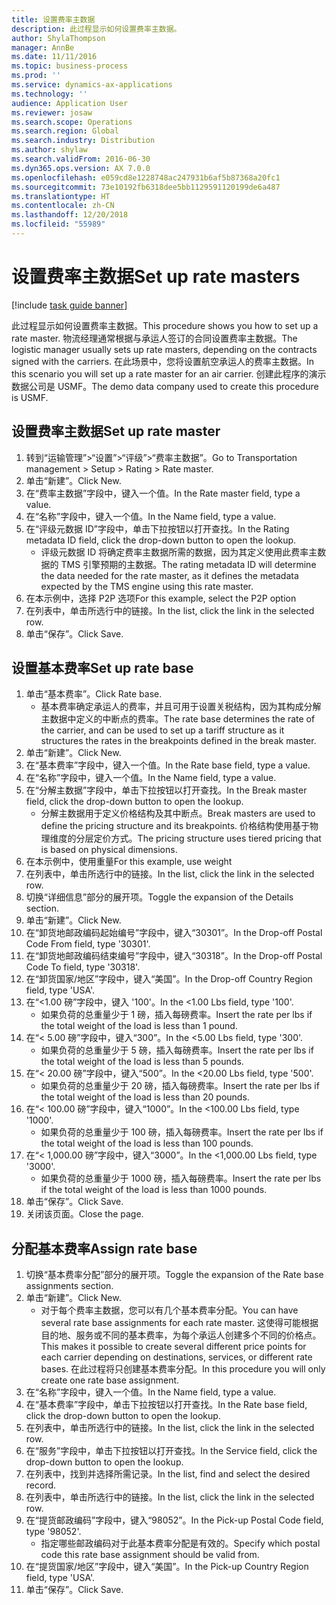 ```yaml
---
title: 设置费率主数据
description: 此过程显示如何设置费率主数据。
author: ShylaThompson
manager: AnnBe
ms.date: 11/11/2016
ms.topic: business-process
ms.prod: ''
ms.service: dynamics-ax-applications
ms.technology: ''
audience: Application User
ms.reviewer: josaw
ms.search.scope: Operations
ms.search.region: Global
ms.search.industry: Distribution
ms.author: shylaw
ms.search.validFrom: 2016-06-30
ms.dyn365.ops.version: AX 7.0.0
ms.openlocfilehash: e059cd8e1228748ac247931b6af5b87368a20fc1
ms.sourcegitcommit: 73e10192fb6318dee5bb1129591120199de6a487
ms.translationtype: HT
ms.contentlocale: zh-CN
ms.lasthandoff: 12/20/2018
ms.locfileid: "55989"
---
```

# <a name="set-up-rate-masters"></a><span data-ttu-id="c2bf0-103">设置费率主数据</span><span class="sxs-lookup"><span data-stu-id="c2bf0-103">Set up rate masters</span></span>

[!include [task guide banner](../../includes/task-guide-banner.md)]

<span data-ttu-id="c2bf0-104">此过程显示如何设置费率主数据。</span><span class="sxs-lookup"><span data-stu-id="c2bf0-104">This procedure shows you how to set up a rate master.</span></span> <span data-ttu-id="c2bf0-105">物流经理通常根据与承运人签订的合同设置费率主数据。</span><span class="sxs-lookup"><span data-stu-id="c2bf0-105">The logistic manager usually sets up rate masters, depending on the contracts signed with the carriers.</span></span> <span data-ttu-id="c2bf0-106">在此场景中，您将设置航空承运人的费率主数据。</span><span class="sxs-lookup"><span data-stu-id="c2bf0-106">In this scenario you will set up a rate master for an air carrier.</span></span> <span data-ttu-id="c2bf0-107">创建此程序的演示数据公司是 USMF。</span><span class="sxs-lookup"><span data-stu-id="c2bf0-107">The demo data company used to create this procedure is USMF.</span></span>


## <a name="set-up-rate-master"></a><span data-ttu-id="c2bf0-108">设置费率主数据</span><span class="sxs-lookup"><span data-stu-id="c2bf0-108">Set up rate master</span></span>
1. <span data-ttu-id="c2bf0-109">转到“运输管理”>“设置”>“评级”>“费率主数据”。</span><span class="sxs-lookup"><span data-stu-id="c2bf0-109">Go to Transportation management > Setup > Rating > Rate master.</span></span>
2. <span data-ttu-id="c2bf0-110">单击“新建”。</span><span class="sxs-lookup"><span data-stu-id="c2bf0-110">Click New.</span></span>
3. <span data-ttu-id="c2bf0-111">在“费率主数据”字段中，键入一个值。</span><span class="sxs-lookup"><span data-stu-id="c2bf0-111">In the Rate master field, type a value.</span></span>
4. <span data-ttu-id="c2bf0-112">在“名称”字段中，键入一个值。</span><span class="sxs-lookup"><span data-stu-id="c2bf0-112">In the Name field, type a value.</span></span>
5. <span data-ttu-id="c2bf0-113">在“评级元数据 ID”字段中，单击下拉按钮以打开查找。</span><span class="sxs-lookup"><span data-stu-id="c2bf0-113">In the Rating metadata ID field, click the drop-down button to open the lookup.</span></span>
    * <span data-ttu-id="c2bf0-114">评级元数据 ID 将确定费率主数据所需的数据，因为其定义使用此费率主数据的 TMS 引擎预期的主数据。</span><span class="sxs-lookup"><span data-stu-id="c2bf0-114">The rating metadata ID will determine the data needed for the rate master, as it defines the metadata expected by the TMS engine using this rate master.</span></span>  
6. <span data-ttu-id="c2bf0-115">在本示例中，选择 P2P 选项</span><span class="sxs-lookup"><span data-stu-id="c2bf0-115">For this example, select the P2P option</span></span>
7. <span data-ttu-id="c2bf0-116">在列表中，单击所选行中的链接。</span><span class="sxs-lookup"><span data-stu-id="c2bf0-116">In the list, click the link in the selected row.</span></span>
8. <span data-ttu-id="c2bf0-117">单击“保存”。</span><span class="sxs-lookup"><span data-stu-id="c2bf0-117">Click Save.</span></span>

## <a name="set-up-rate-base"></a><span data-ttu-id="c2bf0-118">设置基本费率</span><span class="sxs-lookup"><span data-stu-id="c2bf0-118">Set up rate base</span></span>
1. <span data-ttu-id="c2bf0-119">单击“基本费率”。</span><span class="sxs-lookup"><span data-stu-id="c2bf0-119">Click Rate base.</span></span>
    * <span data-ttu-id="c2bf0-120">基本费率确定承运人的费率，并且可用于设置关税结构，因为其构成分解主数据中定义的中断点的费率。</span><span class="sxs-lookup"><span data-stu-id="c2bf0-120">The rate base determines the rate of the carrier, and can be used to set up a tariff structure as it structures the rates in the breakpoints defined in the break master.</span></span>  
2. <span data-ttu-id="c2bf0-121">单击“新建”。</span><span class="sxs-lookup"><span data-stu-id="c2bf0-121">Click New.</span></span>
3. <span data-ttu-id="c2bf0-122">在“基本费率”字段中，键入一个值。</span><span class="sxs-lookup"><span data-stu-id="c2bf0-122">In the Rate base field, type a value.</span></span>
4. <span data-ttu-id="c2bf0-123">在“名称”字段中，键入一个值。</span><span class="sxs-lookup"><span data-stu-id="c2bf0-123">In the Name field, type a value.</span></span>
5. <span data-ttu-id="c2bf0-124">在“分解主数据”字段中，单击下拉按钮以打开查找。</span><span class="sxs-lookup"><span data-stu-id="c2bf0-124">In the Break master field, click the drop-down button to open the lookup.</span></span>
    * <span data-ttu-id="c2bf0-125">分解主数据用于定义价格结构及其中断点。</span><span class="sxs-lookup"><span data-stu-id="c2bf0-125">Break masters are used to define the pricing structure and its breakpoints.</span></span> <span data-ttu-id="c2bf0-126">价格结构使用基于物理维度的分层定价方式。</span><span class="sxs-lookup"><span data-stu-id="c2bf0-126">The pricing structure uses tiered pricing that is based on physical dimensions.</span></span>  
6. <span data-ttu-id="c2bf0-127">在本示例中，使用重量</span><span class="sxs-lookup"><span data-stu-id="c2bf0-127">For this example, use weight</span></span>
7. <span data-ttu-id="c2bf0-128">在列表中，单击所选行中的链接。</span><span class="sxs-lookup"><span data-stu-id="c2bf0-128">In the list, click the link in the selected row.</span></span>
8. <span data-ttu-id="c2bf0-129">切换“详细信息”部分的展开项。</span><span class="sxs-lookup"><span data-stu-id="c2bf0-129">Toggle the expansion of the Details section.</span></span>
9. <span data-ttu-id="c2bf0-130">单击“新建”。</span><span class="sxs-lookup"><span data-stu-id="c2bf0-130">Click New.</span></span>
10. <span data-ttu-id="c2bf0-131">在“卸货地邮政编码起始编号”字段中，键入“30301”。</span><span class="sxs-lookup"><span data-stu-id="c2bf0-131">In the Drop-off Postal Code From field, type '30301'.</span></span>
11. <span data-ttu-id="c2bf0-132">在“卸货地邮政编码结束编号”字段中，键入“30318”。</span><span class="sxs-lookup"><span data-stu-id="c2bf0-132">In the Drop-off Postal Code To field, type '30318'.</span></span>
12. <span data-ttu-id="c2bf0-133">在“卸货国家/地区”字段中，键入“美国”。</span><span class="sxs-lookup"><span data-stu-id="c2bf0-133">In the Drop-off Country Region field, type 'USA'.</span></span>
13. <span data-ttu-id="c2bf0-134">在“<1.00 磅”字段中，键入 '100'。</span><span class="sxs-lookup"><span data-stu-id="c2bf0-134">In the <1.00 Lbs field, type '100'.</span></span>
    * <span data-ttu-id="c2bf0-135">如果负荷的总重量少于 1 磅，插入每磅费率。</span><span class="sxs-lookup"><span data-stu-id="c2bf0-135">Insert the rate per lbs if the total weight of the load is less than 1 pound.</span></span>  
14. <span data-ttu-id="c2bf0-136">在“< 5.00 磅”字段中，键入“300”。</span><span class="sxs-lookup"><span data-stu-id="c2bf0-136">In the <5.00 Lbs field, type '300'.</span></span>
    * <span data-ttu-id="c2bf0-137">如果负荷的总重量少于 5 磅，插入每磅费率。</span><span class="sxs-lookup"><span data-stu-id="c2bf0-137">Insert the rate per lbs if the total weight of the load is less than 5 pounds.</span></span>  
15. <span data-ttu-id="c2bf0-138">在“< 20.00 磅”字段中，键入“500”。</span><span class="sxs-lookup"><span data-stu-id="c2bf0-138">In the <20.00 Lbs field, type '500'.</span></span>
    * <span data-ttu-id="c2bf0-139">如果负荷的总重量少于 20 磅，插入每磅费率。</span><span class="sxs-lookup"><span data-stu-id="c2bf0-139">Insert the rate per lbs if the total weight of the load is less than 20 pounds.</span></span>  
16. <span data-ttu-id="c2bf0-140">在“< 100.00 磅”字段中，键入“1000”。</span><span class="sxs-lookup"><span data-stu-id="c2bf0-140">In the <100.00 Lbs field, type '1000'.</span></span>
    * <span data-ttu-id="c2bf0-141">如果负荷的总重量少于 100 磅，插入每磅费率。</span><span class="sxs-lookup"><span data-stu-id="c2bf0-141">Insert the rate per lbs if the total weight of the load is less than 100 pounds.</span></span>  
17. <span data-ttu-id="c2bf0-142">在“< 1,000.00 磅”字段中，键入“3000”。</span><span class="sxs-lookup"><span data-stu-id="c2bf0-142">In the <1,000.00 Lbs field, type '3000'.</span></span>
    * <span data-ttu-id="c2bf0-143">如果负荷的总重量少于 1000 磅，插入每磅费率。</span><span class="sxs-lookup"><span data-stu-id="c2bf0-143">Insert the rate per lbs if the total weight of the load is less than 1000 pounds.</span></span>  
18. <span data-ttu-id="c2bf0-144">单击“保存”。</span><span class="sxs-lookup"><span data-stu-id="c2bf0-144">Click Save.</span></span>
19. <span data-ttu-id="c2bf0-145">关闭该页面。</span><span class="sxs-lookup"><span data-stu-id="c2bf0-145">Close the page.</span></span>

## <a name="assign-rate-base"></a><span data-ttu-id="c2bf0-146">分配基本费率</span><span class="sxs-lookup"><span data-stu-id="c2bf0-146">Assign rate base</span></span>
1. <span data-ttu-id="c2bf0-147">切换“基本费率分配”部分的展开项。</span><span class="sxs-lookup"><span data-stu-id="c2bf0-147">Toggle the expansion of the Rate base assignments section.</span></span>
2. <span data-ttu-id="c2bf0-148">单击“新建”。</span><span class="sxs-lookup"><span data-stu-id="c2bf0-148">Click New.</span></span>
    * <span data-ttu-id="c2bf0-149">对于每个费率主数据，您可以有几个基本费率分配。</span><span class="sxs-lookup"><span data-stu-id="c2bf0-149">You can have several rate base assignments for each rate master.</span></span> <span data-ttu-id="c2bf0-150">这使得可能根据目的地、服务或不同的基本费率，为每个承运人创建多个不同的价格点。</span><span class="sxs-lookup"><span data-stu-id="c2bf0-150">This makes it possible to create several different price points for each carrier depending on destinations, services, or different rate bases.</span></span> <span data-ttu-id="c2bf0-151">在此过程将只创建基本费率分配。</span><span class="sxs-lookup"><span data-stu-id="c2bf0-151">In this procedure you will only create one rate base assignment.</span></span>  
3. <span data-ttu-id="c2bf0-152">在“名称”字段中，键入一个值。</span><span class="sxs-lookup"><span data-stu-id="c2bf0-152">In the Name field, type a value.</span></span>
4. <span data-ttu-id="c2bf0-153">在“基本费率”字段中，单击下拉按钮以打开查找。</span><span class="sxs-lookup"><span data-stu-id="c2bf0-153">In the Rate base field, click the drop-down button to open the lookup.</span></span>
5. <span data-ttu-id="c2bf0-154">在列表中，单击所选行中的链接。</span><span class="sxs-lookup"><span data-stu-id="c2bf0-154">In the list, click the link in the selected row.</span></span>
6. <span data-ttu-id="c2bf0-155">在“服务”字段中，单击下拉按钮以打开查找。</span><span class="sxs-lookup"><span data-stu-id="c2bf0-155">In the Service field, click the drop-down button to open the lookup.</span></span>
7. <span data-ttu-id="c2bf0-156">在列表中，找到并选择所需记录。</span><span class="sxs-lookup"><span data-stu-id="c2bf0-156">In the list, find and select the desired record.</span></span>
8. <span data-ttu-id="c2bf0-157">在列表中，单击所选行中的链接。</span><span class="sxs-lookup"><span data-stu-id="c2bf0-157">In the list, click the link in the selected row.</span></span>
9. <span data-ttu-id="c2bf0-158">在“提货邮政编码”字段中，键入“98052”。</span><span class="sxs-lookup"><span data-stu-id="c2bf0-158">In the Pick-up Postal Code field, type '98052'.</span></span>
    * <span data-ttu-id="c2bf0-159">指定哪些邮政编码对于此基本费率分配是有效的。</span><span class="sxs-lookup"><span data-stu-id="c2bf0-159">Specify which postal code this rate base assignment should be valid from.</span></span>    
10. <span data-ttu-id="c2bf0-160">在“提货国家/地区”字段中，键入“美国”。</span><span class="sxs-lookup"><span data-stu-id="c2bf0-160">In the Pick-up Country Region field, type 'USA'.</span></span>
11. <span data-ttu-id="c2bf0-161">单击“保存”。</span><span class="sxs-lookup"><span data-stu-id="c2bf0-161">Click Save.</span></span>

